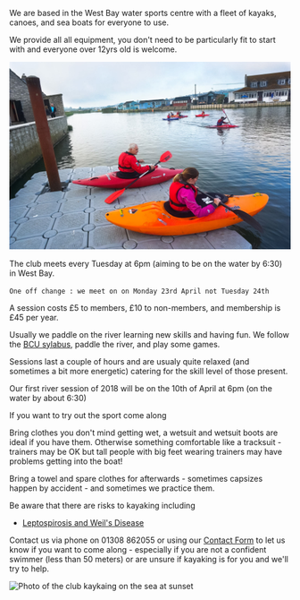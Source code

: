 ﻿We are based in the West Bay water sports centre with a fleet of kayaks, canoes, and sea boats for everyone to use.

We provide all all equipment, you don't need to be particularly fit to start with and everyone over 12yrs old is welcome.

![Photo of our launch point](Kayak%20Club.jpg "Launching from the pontoon by the boathouse")

The club meets every Tuesday at 6pm (aiming to be on the water by 6:30) in West Bay.

```One off change : we meet on on Monday 23rd April not Tuesday 24th ```

A session costs £5 to members, £10 to non-members, and membership is £45 per year.

Usually we paddle on the river learning new skills and having fun. We follow the [BCU sylabus](https://www.britishcanoeing.org.uk/go-canoeing/things-to-do/build-my-skills#star-awards), paddle the river, and play some games.

Sessions last a couple of hours and are usualy quite relaxed (and sometimes a bit more energetic) catering for the skill level of those present.

Our first river session of 2018 will be on the 10th of April at 6pm (on the water by about 6:30)

If you want to try out the sport come along

Bring clothes you don't mind getting wet, a wetsuit and wetsuit boots are ideal if you have them. Otherwise something comfortable like a tracksuit - trainers may be OK but tall people with big feet wearing trainers may have problems getting into the boat!

Bring a towel and spare clothes for afterwards - sometimes capsizes happen by accident - and sometimes we practice them.

Be aware that there are risks to kayaking including
 * [Leptospirosis and Weil's Disease](/leptospirosis.pdf)

Contact us via phone on 01308 862055 or using our [Contact Form](/contact) to let us know if you want to come along - especially if you are not a confident swimmer (less than 50 meters) or are unsure if kayaking is for you and we'll try to help.

![Photo of the club kaykaing on the sea at sunset](Sea%20Kayak%20Sunset.jpg "Paddling on the sea at West Bay")

